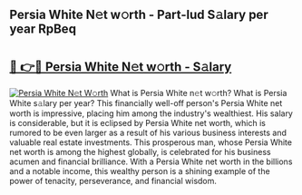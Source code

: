 ## Persia White N𝚎t w𝚘rth - Part-lud S𝚊lary per year RpBeq

# <h2><a href="http://gc2grr.nevu.top/?p=Persia+White">🔗 👉🔴 Persia White N𝚎t w𝚘rth - S𝚊lary</a></h2>

[![Persia White N𝚎t W𝚘rth](https://i.imgur.com/Oavwk0R.jpeg)](http://gc2grr.nevu.top/?p=Persia+White)
What is Persia White n𝚎t w𝚘rth? What is Persia White s𝚊lary per year?
This financially well-off person's Persia White net worth is impressive, placing him among the industry's wealthiest. His salary is considerable, but it is eclipsed by Persia White net worth, which is rumored to be even larger as a result of his various business interests and valuable real estate investments. This prosperous man, whose Persia White net worth is among the highest globally, is celebrated for his business acumen and financial brilliance. With a Persia White net worth in the billions and a notable income, this wealthy person is a shining example of the power of tenacity, perseverance, and financial wisdom.
